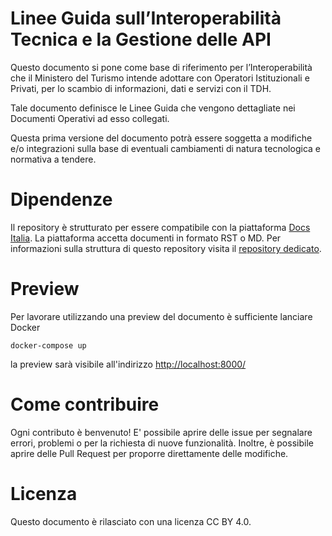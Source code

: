 # Linee Guida sull’Interoperabilità Tecnica e la Gestione delle API


Questo documento si pone come base di riferimento per l’Interoperabilità che il Ministero del Turismo intende adottare con Operatori Istituzionali e Privati, per lo scambio di informazioni, dati e servizi con il TDH.   

Tale documento definisce le Linee Guida che vengono dettagliate nei Documenti Operativi ad esso collegati.

Questa prima versione del documento potrà essere soggetta a modifiche e/o integrazioni sulla base di eventuali cambiamenti di natura tecnologica e normativa a tendere.

# Dipendenze

Il repository è strutturato per essere compatibile con la piattaforma [Docs
Italia](https://docs.italia.it/). 
La piattaforma accetta documenti in formato RST o MD. 
Per informazioni sulla struttura di questo repository visita il [repository
dedicato](https://github.com/italia/docs-italia-starter-kit).

# Preview

Per lavorare utilizzando una preview del documento è sufficiente lanciare Docker

```
docker-compose up
```

la preview sarà visibile all'indirizzo [http://localhost:8000/](http://localhost:8000/)

# Come contribuire

Ogni contributo è benvenuto!
E' possibile aprire delle issue per segnalare errori, problemi o per la
richiesta di nuove funzionalità.
Inoltre, è possibile aprire delle Pull Request per proporre direttamente delle
modifiche.

# Licenza 

Questo documento è rilasciato con una licenza CC BY 4.0.

